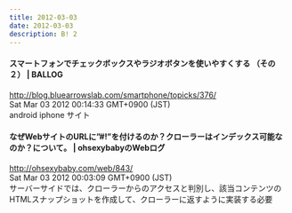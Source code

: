```yaml
---
title: 2012-03-03
date: 2012-03-03
description: B! 2
---
```


#### スマートフォンでチェックボックスやラジオボタンを使いやすくする （その２） | BALLOG
http://blog.bluearrowslab.com/smartphone/topicks/376/<br>
Sat Mar 03 2012 00:14:33 GMT+0900 (JST)<br>
android iphone サイト


#### なぜWebサイトのURLに”#!”を付けるのか？クローラーはインデックス可能なのか？について。 | ohsexybabyのWebログ
http://ohsexybaby.com/web/843/<br>
Sat Mar 03 2012 00:03:09 GMT+0900 (JST)<br>
サーバーサイドでは、クローラーからのアクセスと判別し、該当コンテンツのHTMLスナップショットを作成して、クローラーに返すように実装する必要


